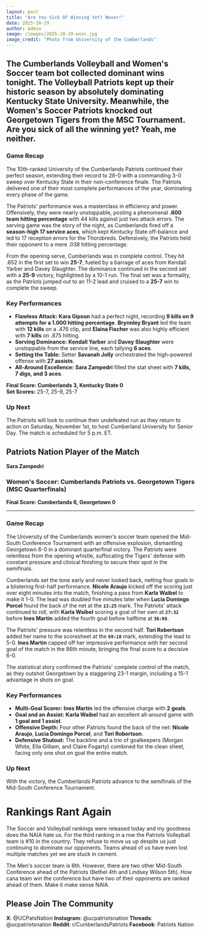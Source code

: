 ```yaml
---
layout: post
title: "Are You Sick Of Winning Yet? Never!"
date: 2025-10-29
author: Admin
image: /images/2025-10-29-wsoc.jpg
image_credit: "Photo from University of the Cumberlands"
---
```


The Cumberlands Volleyball and Women's Soccer team bot collected dominant wins tonight. The Volleyball Patriots kept up their historic season by absolutely dominating Kentucky State University. Meanwhile, the Women's Soccer Patriots knocked out Georgetown Tigers from the MSC Tournament. Are you sick of all the winning yet? Yeah, me neither. 
---

### Game Recap

The 10th-ranked University of the Cumberlands Patriots continued their perfect season, extending their record to 28-0 with a commanding 3-0 sweep over Kentucky State in their non-conference finale. The Patriots delivered one of their most complete performances of the year, dominating every phase of the game.

The Patriots' performance was a masterclass in efficiency and power. Offensively, they were nearly unstoppable, posting a phenomenal **.600 team hitting percentage** with 44 kills against just two attack errors. The serving game was the story of the night, as Cumberlands fired off a **season-high 17 service aces**, which kept Kentucky State off-balance and led to 17 reception errors for the Thorobreds. Defensively, the Patriots held their opponent to a mere .038 hitting percentage.

From the opening serve, Cumberlands was in complete control. They hit .652 in the first set to win **25-7**, fueled by a barrage of aces from Kendall Yarber and Davey Slaughter. The dominance continued in the second set with a **25-9** victory, highlighted by a 10-1 run. The final set was a formality, as the Patriots jumped out to an 11-2 lead and cruised to a **25-7** win to complete the sweep.

### Key Performances

*   **Flawless Attack:** **Kara Gipson** had a perfect night, recording **9 kills on 9 attempts for a 1.000 hitting percentage**. **Brynnley Bryant** led the team with **12 kills** on a .476 clip, and **Elaina Fischer** was also highly efficient with **7 kills** on .875 hitting.
*   **Serving Dominance:** **Kendall Yarber** and **Davey Slaughter** were unstoppable from the service line, each tallying **6 aces**.
*   **Setting the Table:** Setter **Savanah Jolly** orchestrated the high-powered offense with **27 assists**.
*   **All-Around Excellence:** **Sara Zampedri** filled the stat sheet with **7 kills, 7 digs, and 3 aces**.

**Final Score: Cumberlands 3, Kentucky State 0**  
**Set Scores:** 25-7, 25-9, 25-7

### Up Next

The Patriots will look to continue their undefeated run as they return to action on Saturday, November 1st, to host Cumberland University for Senior Day. The match is scheduled for 5 p.m. ET.

## Patriots Nation Player of the Match

**Sara Zampedri**

### Women's Soccer: Cumberlands Patriots vs. Georgetown Tigers (MSC Quarterfinals)

**Final Score: Cumberlands 6, Georgetown 0**

---

### Game Recap

The University of the Cumberlands women's soccer team opened the Mid-South Conference Tournament with an offensive explosion, dismantling Georgetown 6-0 in a dominant quarterfinal victory. The Patriots were relentless from the opening whistle, suffocating the Tigers' defense with constant pressure and clinical finishing to secure their spot in the semifinals.

Cumberlands set the tone early and never looked back, netting four goals in a blistering first-half performance. **Nicole Araujo** kicked off the scoring just over eight minutes into the match, finishing a pass from **Karla Waibel** to make it 1-0. The lead was doubled five minutes later when **Lucia Domingo Porcel** found the back of the net at the **`13:25`** mark. The Patriots' attack continued to roll, with **Karla Waibel** scoring a goal of her own at **`27:32`** before **Ines Martin** added the fourth goal before halftime at **`36:08`**.

The Patriots' pressure was relentless in the second half. **Tori Robertson** added her name to the scoresheet at the **`69:10`** mark, extending the lead to 5-0. **Ines Martin** capped off her impressive performance with her second goal of the match in the 86th minute, bringing the final score to a decisive 6-0.

The statistical story confirmed the Patriots' complete control of the match, as they outshot Georgetown by a staggering 23-1 margin, including a 15-1 advantage in shots on goal.

### Key Performances

*   **Multi-Goal Scorer:** **Ines Martin** led the offensive charge with **2 goals**.
*   **Goal and an Assist:** **Karla Waibel** had an excellent all-around game with **1 goal and 1 assist**.
*   **Offensive Depth:** Four other Patriots found the back of the net: **Nicole Araujo**, **Lucia Domingo Porcel**, and **Tori Robertson**.
*   **Defensive Shutout:** The backline and a trio of goalkeepers (Morgan White, Ella Gilliam, and Claire Fogarty) combined for the clean sheet, facing only one shot on goal the entire match.

### Up Next

With the victory, the Cumberlands Patriots advance to the semifinals of the Mid-South Conference Tournament.

# Rankings Rant Again  

The Soccer and Volleyball rankings were released today and my goodness does the NAIA hate us. For the third ranking in a row the Patriots Volleyball team is #10 in the country. They refuse to move us up despite us just continuing to dominate our opponents. Teams ahead of us have even lost multiple matches yet we are stuck in cement. 

The Men's soccer team is 6th. However, there are two other Mid-South Conference ahead of the Patriots (Bethel 4th and Lindsey Wilson 5th). How cana team win the conference but have two of their opponents are ranked ahead of them. Make it make sense NAIA. 

## Please Join The Community

**X**: @UCPatsNation
**Instagram**: @ucpatriotsnation
**Threads**: @ucpatriotsnation
**Reddit**: r/CumberlandsPatriots
**Facebook**: Patriots Nation